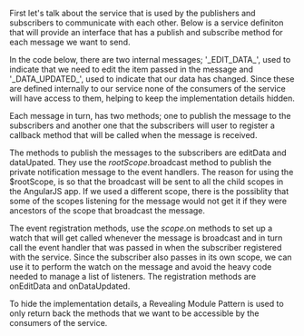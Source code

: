 First let's talk about the service that is used by the publishers and subscribers to communicate with each other. Below is a service definiton that will provide an interface that has a publish and subscribe method for each message we want to send.

In the code below, there are two internal messages; '\_EDIT\_DATA\_', used to indicate that we need to edit the item passed in the message and '\_DATA\_UPDATED\_', used to indicate that our data has changed. Since these are defined internally to our service none of the consumers of the service will have access to them, helping to keep the implementation details hidden.

Each message in turn, has two methods; one to publish the message to the subscribers and another one that the subscribers will user to register a callback method that will be called when the message is received.

The methods to publish the messages to the subscribers are editData and dataUpated. They use the $rootScope.$broadcast method to publish the private notification message to the event handlers. The reason for using the $rootScope, is so that the broadcast will be sent to all the child scopes in the AngularJS app. If we used a different scope, there is the possiblity that some of the scopes listening for the message would not get it if they were ancestors of the scope that broadcast the message.

The event registration methods, use the $scope.$on methods to set up a watch that will get called whenever the message is broadcast and in turn call the event handler that was passed in when the subscriber registered with the service. Since the subscriber also passes in its own scope, we can use it to perform the watch on the message and avoid the heavy code needed to manage a list of listeners. The registration methods are onEditData and onDataUpdated.

To hide the implementation details, a Revealing Module Pattern is used to only return back the methods that we want to be accessible by the consumers of the service.
